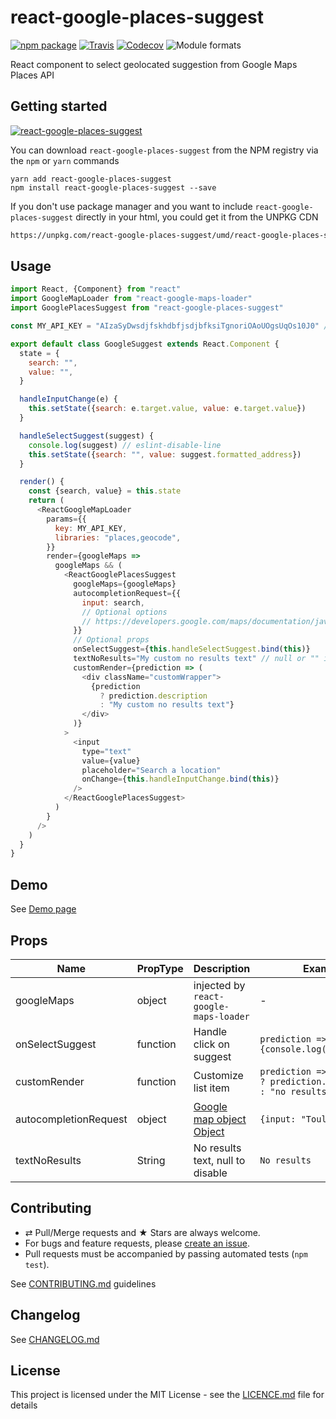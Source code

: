 # react-google-places-suggest

[![npm package][npm-badge]][npm] [![Travis][build-badge]][build]
[![Codecov][codecov-badge]][codecov] ![Module formats][module-formats]

React component to select geolocated suggestion from Google Maps Places API

## Getting started

[![react-google-places-suggest](https://nodei.co/npm/react-google-places-suggest.png?downloads=true&downloadRank=true&stars=true)](https://nodei.co/npm/react-google-places-suggest/)

You can download `react-google-places-suggest` from the NPM registry via the
`npm` or `yarn` commands

```shell
yarn add react-google-places-suggest
npm install react-google-places-suggest --save
```

If you don't use package manager and you want to include
`react-google-places-suggest` directly in your html, you could get it from the
UNPKG CDN

```html
https://unpkg.com/react-google-places-suggest/umd/react-google-places-suggest.js
```

## Usage

```js
import React, {Component} from "react"
import GoogleMapLoader from "react-google-maps-loader"
import GooglePlacesSuggest from "react-google-places-suggest"

const MY_API_KEY = "AIzaSyDwsdjfskhdbfjsdjbfksiTgnoriOAoUOgsUqOs10J0" // fake

export default class GoogleSuggest extends React.Component {
  state = {
    search: "",
    value: "",
  }

  handleInputChange(e) {
    this.setState({search: e.target.value, value: e.target.value})
  }

  handleSelectSuggest(suggest) {
    console.log(suggest) // eslint-disable-line
    this.setState({search: "", value: suggest.formatted_address})
  }

  render() {
    const {search, value} = this.state
    return (
      <ReactGoogleMapLoader
        params={{
          key: MY_API_KEY,
          libraries: "places,geocode",
        }}
        render={googleMaps =>
          googleMaps && (
            <ReactGooglePlacesSuggest
              googleMaps={googleMaps}
              autocompletionRequest={{
                input: search,
                // Optional options
                // https://developers.google.com/maps/documentation/javascript/reference?hl=fr#AutocompletionRequest
              }}
              // Optional props
              onSelectSuggest={this.handleSelectSuggest.bind(this)}
              textNoResults="My custom no results text" // null or "" if you want to disable the no results item
              customRender={prediction => (
                <div className="customWrapper">
                  {prediction
                    ? prediction.description
                    : "My custom no results text"}
                </div>
              )}
            >
              <input
                type="text"
                value={value}
                placeholder="Search a location"
                onChange={this.handleInputChange.bind(this)}
              />
            </ReactGooglePlacesSuggest>
          )
        }
      />
    )
  }
}
```

## Demo

See [Demo page][github-page]

## Props

| Name                  | PropType | Description                                                                                                                   | Example                                                            |
| --------------------- | -------- | ----------------------------------------------------------------------------------------------------------------------------- | ------------------------------------------------------------------ |
| googleMaps            | object   | injected by `react-google-maps-loader`                                                                                        | -                                                                  |
| onSelectSuggest       | function | Handle click on suggest                                                                                                       | `prediction => {console.log(prediction)}`                          |
| customRender          | function | Customize list item                                                                                                           | `prediction => prediction ? prediction.description : "no results"` |
| autocompletionRequest | object   | [Google map object Object](https://developers.google.com/maps/documentation/javascript/reference?hl=fr#AutocompletionRequest) | `{input: "Toulouse"}`                                              |
| textNoResults         | String   | No results text, null to disable                                                                                              | `No results`                                                       |

## Contributing

* ⇄ Pull/Merge requests and ★ Stars are always welcome.
* For bugs and feature requests, please [create an issue][github-issue].
* Pull requests must be accompanied by passing automated tests (`npm test`).

See [CONTRIBUTING.md](./CONTRIBUTING.md) guidelines

## Changelog

See [CHANGELOG.md](./CHANGELOG.md)

## License

This project is licensed under the MIT License - see the
[LICENCE.md](./LICENCE.md) file for details

[npm-badge]: https://img.shields.io/npm/v/react-google-places-suggest.svg?style=flat-square
[npm]: https://www.npmjs.org/package/react-google-places-suggest
[build-badge]: https://img.shields.io/travis/xuopled/react-google-places-suggest/master.svg?style=flat-square
[build]: https://travis-ci.org/xuopled/react-google-places-suggest
[codecov-badge]: https://img.shields.io/codecov/c/github/xuopled/react-google-places-suggest.svg?style=flat-square
[codecov]: https://codecov.io/gh/xuopled/react-google-places-suggest
[module-formats]: https://img.shields.io/badge/module%20formats-umd%2C%20cjs%2C%20esm-green.svg?style=flat-square
[github-page]: https://xuopled.github.io/react-google-places-suggest
[github-issue]: https://github.com/xuopled/react-google-places-suggest/issues/new
